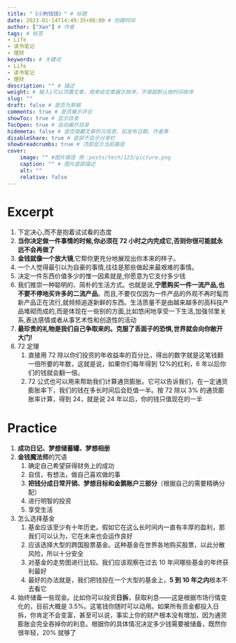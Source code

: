 ```yaml
---
title: "《小狗钱钱》" # 标题
date: 2023-01-14T14:49:35+08:00 # 创建时间
author: ["Xan"] # 作者
tags: # 标签
- Life 
- 读书笔记
- 理财
keywords: # 关键词
- Life 
- 读书笔记
- 理财
description: "" # 描述
weight: # 输入1可以顶置文章，用来给文章展示排序，不填就默认按时间排序
slug: ""
draft: false # 是否为草稿
comments: true # 是否展示评论
showToc: true # 显示目录
TocOpen: true # 自动展开目录
hidemeta: false # 是否隐藏文章的元信息，如发布日期、作者等
disableShare: true # 底部不显示分享栏
showbreadcrumbs: true # 顶部显示当前路径
cover:
    image: "" #图片路径 例：posts/tech/123/picture.png
    caption: "" # 图片底部描述
    alt: ""
    relative: false
---
```


# Excerpt
1. 下定决心,而不是抱着试试看的态度
2. **当你决定做一件事情的时候,你必须在 72 小时之内完成它,否则你很可能就永远不会再做了**
3. **金钱就像一个放大镜**,它帮你更充分地展现出你本来的样子。
4. 一个人觉得最引以为自豪的事情,往往是那些做起来最艰难的事情。
5. 决定一件东西价值多少的惟一因素就是,你愿意为它支付多少钱
6. 我们推崇一种聪明的、简朴的生活方式。也就是说,**宁愿购买一件一流产品,也不要不停地买许多的二流产品**。而且,不要仅仅因为一件产品的外观不再时髦而新产品正在流行,就频频追逐新鲜的东西。生活质量不是由越来越多的高科技产品堆砌而成的,而是体现在一些别的方面,比如悠闲地享受一下生活,加强邻里关系,表达感情或者从事艺术性和创造性的活动
7. **最珍贵的礼物是我们自己争取来的。克服了丢面子的恐惧,世界就会向你敞开大门!**
8. 72 定理
	1. 直接用 72 除以你们投资的年收益率的百分比，得出的数字就是这笔钱翻一倍所要的年数，这就是说，如果你们每年得到 12%的红利，6 年以后你们的钱就会翻一倍。
	2. 72 公式也可以用来帮助我们计算通货膨胀。它可以告诉我们，在一定通货膨胀率下，我们的钱在多长时间后会贬值一半。按 72 除以 3% 的通货膨胀率计算，得到 24，就是说 24 年以后，你的钱只值现在的一半
# Practice
1. **成功日记、梦想储蓄罐、梦想相册**
2. **金钱魔法师**的咒语
    1. 确定自己希望获得财务上的成功
    2. 自信，有想法，做自己喜欢做的事
    3. **把钱分成日常开销、梦想目标和金鹅账户三部分**（根据自己的需要精确分配）
    4. 进行明智的投资
    5. 享受生活
3. 怎么选择基金
    1. 基金应该至少有十年历史。假如它在这么长时间内一直有丰厚的盈利，那我们可以认为，它在未来也会运作良好
    2. 应该选择大型的跨国股票基金。这种基金在世界各地购买股票，以此分散风险，所以十分安全
    3. 对基金的走势图进行比较。我们应该观察在过去 10 年间哪些基金的年终获利最好
    4. 最好的办法就是，我们把钱投在一个大型的基金上，**5 到 10 年之内**根本不去看它
4. 始终储备一些现金。比如你可以投资**日拆**，获取利息——这是根据市场行情变化的，目前大概是 3.5%。这笔钱你随时可以动用。如果所有资金都投入日拆，你肯定不会变富，甚至可以说，事实上你的财产根本没有增加，因为通货膨胀会完全吞掉你的利息。根据你的具体情况决定多少钱需要被储备，既然你很年轻，20% 就够了